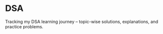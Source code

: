 # DSA
Tracking my DSA learning journey – topic-wise solutions, explanations, and practice problems.

